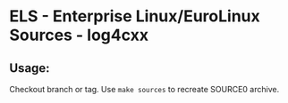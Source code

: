 # ELS - Enterprise Linux/EuroLinux Sources - log4cxx
 
## Usage:
  Checkout branch or tag. Use `make sources` to recreate  SOURCE0 archive.
